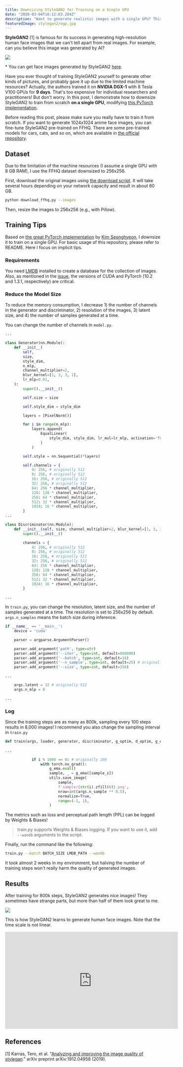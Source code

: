 ```yaml
---
title: Downsizing StyleGAN2 for Training on a Single GPU 
date: "2020-03-04T10:12:03.284Z"
description: "Want to generate realistic images with a single GPU? This post demonstrates how to downsize StyleGAN2 with slight performance degradation."
featuredImage: stylegan2/ogp.jpg
---
```

**StyleGAN2** [1] is famous for its success in generating high-resolution human face images that we can't tell apart from real images. For example, can you believe this image was generated by AI?

![](StyleGAN2.jpg)

\* You can get face images generated by StyleGAN2 [here](https://thispersondoesnotexist.com/).  

Have you ever thought of training StyleGAN2 yourself to generate other kinds of pictures, and probably gave it up due to the limited machine resources? Actually, the authors trained it on **NVIDIA DGX-1** with 8 Tesla V100 GPUs for **9 days**. That's too expensive for individual researchers and practitioners! But don't worry. In this post, I demonstrate how to downsize StyleGAN2 to train from scratch **on a single GPU**, modifying [this PyTorch implementation](https://github.com/rosinality/stylegan2-pytorch).

Before reading this post, please make sure you really have to train it from scratch. If you want to generate 1024x1024 anime face images, you can fine-tune StyleGAN2 pre-trained on FFHQ. There are some pre-trained models for cars, cats, and so on, which are available in [the official repository](https://github.com/NVlabs/stylegan2).

## Dataset
Due to the limitation of the machine resources (I assume a single GPU with 8 GB RAM), I use the FFHQ dataset downsized to 256x256.  

First, download the original images using [the download script](https://github.com/NVlabs/ffhq-dataset). It will take several hours depending on your network capacity and result in about 80 GB.

```bash
python download_ffhq.py --images
```

Then, resize the images to 256x256 (e.g., with Pillow). 

## Training Tips
Based on [the great PyTorch implementation](https://github.com/rosinality/stylegan2-pytorch) by [Kim Seonghyeon](https://github.com/rosinality), I downsize it to train on a single GPU. For basic usage of this repository, please refer to README. Here I focus on implicit tips.

### Requirements
You need [LMDB](https://lmdb.readthedocs.io/en/release/) installed to create a database for the collection of images. Also, as mentioned in the [issue](https://github.com/rosinality/stylegan2-pytorch/issues/5), the versions of CUDA and PyTorch (10.2 and 1.3.1, respectively) are critical.

### Reduce the Model Size
To reduce the memory consumption, I decrease 1) the number of channels in the generator and discriminator, 2) resolution of the images, 3) latent size, and 4) the number of samples generated at a time.  

You can change the number of channels in `model.py`.

```python:title=model.py
...

class Generator(nn.Module):
    def __init__(
        self,
        size,
        style_dim,
        n_mlp,
        channel_multiplier=2,
        blur_kernel=[1, 3, 3, 1],
        lr_mlp=0.01,
    ):
        super().__init__()

        self.size = size

        self.style_dim = style_dim

        layers = [PixelNorm()]

        for i in range(n_mlp):
            layers.append(
                EqualLinear(
                    style_dim, style_dim, lr_mul=lr_mlp, activation='fused_lrelu'
                )
            )

        self.style = nn.Sequential(*layers)

        self.channels = {
            4: 256, # originally 512
            8: 256, # originally 512
            16: 256, # originally 512
            32: 256, # originally 512
            64: 256 * channel_multiplier,
            128: 128 * channel_multiplier,
            256: 64 * channel_multiplier,
            512: 32 * channel_multiplier,
            1024: 16 * channel_multiplier,
        }
...

class Discriminator(nn.Module):
    def __init__(self, size, channel_multiplier=2, blur_kernel=[1, 3, 3, 1]):
        super().__init__()

        channels = {
            4: 256, # originally 512
            8: 256, # originally 512
            16: 256, # originally 512
            32: 256, # originally 512
            64: 256 * channel_multiplier,
            128: 128 * channel_multiplier,
            256: 64 * channel_multiplier,
            512: 32 * channel_multiplier,
            1024: 16 * channel_multiplier,
        }

...
```

In `train.py`, you can change the resolution, latent size, and the number of samples generated at a time. The resolution is set to 256x256 by default. `args.n_samples` means the batch size during inference.

```python:title=train.py
if __name__ == '__main__':
    device = 'cuda'

    parser = argparse.ArgumentParser()

    parser.add_argument('path', type=str)
    parser.add_argument('--iter', type=int, default=800000)
    parser.add_argument('--batch', type=int, default=16)
    parser.add_argument('--n_sample', type=int, default=25) # originally 64
    parser.add_argument('--size', type=int, default=256)

...

    args.latent = 32 # originally 512
    args.n_mlp = 8

...
```  

### Log
Since the training steps are as many as 800k, sampling every 100 steps results in 8,000 images! I recommend you also change the sampling interval in `train.py`

```python:title=train.py
def train(args, loader, generator, discriminator, g_optim, d_optim, g_ema, device):
    
...

            if i % 1000 == 0: # originally 100
                with torch.no_grad():
                    g_ema.eval()
                    sample, _ = g_ema([sample_z])
                    utils.save_image(
                        sample,
                        f'sample/{str(i).zfill(6)}.png',
                        nrow=int(args.n_sample ** 0.5),
                        normalize=True,
                        range=(-1, 1),
                    )

```

The metrics such as loss and perceptual path length (PPL) can be logged by Weights & Biases!

> train.py supports Weights & Biases logging. If you want to use it, add `--wandb` arguments to the script.

Finally, run the command like the following:

```bash
train.py --batch BATCH_SIZE LMDB_PATH --wandb
```

It took almost 2 weeks in my environment, but halving the number of training steps won't really harm the quality of generated images.

## Results
After training for 800k steps, StyleGAN2 generates nice images! They sometimes have strange parts, but more than half of them look great to me.

![](result.jpeg)

This is how StyleGAN2 learns to generate human face images. Note that the time scale is not linear.
<iframe width="560" height="315" src="https://www.youtube.com/embed/dR3-184rff4" frameborder="0" allow="accelerometer; autoplay; encrypted-media; gyroscope; picture-in-picture" allowfullscreen></iframe>

## References
[1] Karras, Tero, et al. "[Analyzing and improving the image quality of stylegan](https://arxiv.org/abs/1912.04958)." arXiv preprint arXiv:1912.04958 (2019).